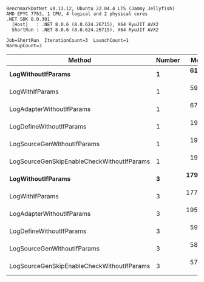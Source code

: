 ```

BenchmarkDotNet v0.13.12, Ubuntu 22.04.4 LTS (Jammy Jellyfish)
AMD EPYC 7763, 1 CPU, 4 logical and 2 physical cores
.NET SDK 8.0.301
  [Host]   : .NET 8.0.6 (8.0.624.26715), X64 RyuJIT AVX2
  ShortRun : .NET 8.0.6 (8.0.624.26715), X64 RyuJIT AVX2

Job=ShortRun  IterationCount=3  LaunchCount=1  
WarmupCount=3  

```
| Method                                     | Number | Mean      | Error    | StdDev   | Min       | Max       | Gen0   | Allocated |
|------------------------------------------- |------- |----------:|---------:|---------:|----------:|----------:|-------:|----------:|
| **LogWithoutIfParams**                         | **1**      |  **61.29 ns** | **2.095 ns** | **0.115 ns** |  **61.16 ns** |  **61.39 ns** | **0.0010** |      **88 B** |
| LogWithIfParams                            | 1      |  59.27 ns | 2.237 ns | 0.123 ns |  59.17 ns |  59.41 ns | 0.0010 |      88 B |
| LogAdapterWithoutIfParams                  | 1      |  67.86 ns | 2.278 ns | 0.125 ns |  67.72 ns |  67.96 ns | 0.0010 |      88 B |
| LogDefineWithoutIfParams                   | 1      |  19.93 ns | 2.576 ns | 0.141 ns |  19.84 ns |  20.09 ns |      - |         - |
| LogSourceGenWithoutIfParams                | 1      |  19.96 ns | 1.267 ns | 0.069 ns |  19.91 ns |  20.04 ns |      - |         - |
| LogSourceGenSkipEnableCheckWithoutIfParams | 1      |  19.33 ns | 2.970 ns | 0.163 ns |  19.23 ns |  19.52 ns |      - |         - |
| **LogWithoutIfParams**                         | **3**      | **179.42 ns** | **4.258 ns** | **0.233 ns** | **179.15 ns** | **179.57 ns** | **0.0031** |     **264 B** |
| LogWithIfParams                            | 3      | 177.40 ns | 3.056 ns | 0.167 ns | 177.20 ns | 177.50 ns | 0.0031 |     264 B |
| LogAdapterWithoutIfParams                  | 3      | 195.59 ns | 7.950 ns | 0.436 ns | 195.09 ns | 195.86 ns | 0.0031 |     264 B |
| LogDefineWithoutIfParams                   | 3      |  59.46 ns | 2.423 ns | 0.133 ns |  59.36 ns |  59.61 ns |      - |         - |
| LogSourceGenWithoutIfParams                | 3      |  58.27 ns | 0.918 ns | 0.050 ns |  58.23 ns |  58.32 ns |      - |         - |
| LogSourceGenSkipEnableCheckWithoutIfParams | 3      |  57.76 ns | 0.882 ns | 0.048 ns |  57.70 ns |  57.79 ns |      - |         - |
